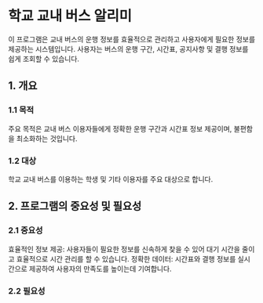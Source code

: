 # 학교 교내 버스 알리미
이 프로그램은 교내 버스의 운행 정보를 효율적으로 관리하고 사용자에게 필요한 정보를 제공하는 시스템입니다. 사용자는 버스의 운행 구간, 시간표, 공지사항 및 결행 정보를 쉽게 조회할 수 있습니다.

## 1. 개요
### 1.1 목적
주요 목적은 교내 버스 이용자들에게 정확한 운행 구간과 시간표 정보 제공이며, 불편함을 최소화하는 것입니다.
### 1.2 대상
학교 교내 버스를 이용하는 학생 및 기타 이용자를 주요 대상으로 합니다.

## 2. 프로그램의 중요성 및 필요성
### 2.1 중요성
효율적인 정보 제공: 사용자들이 필요한 정보를 신속하게 찾을 수 있어 대기 시간을 줄이고 효율적으로 시간 관리를 할 수 있습니다.
정확한 데이터: 시간표와 결행 정보를 실시간으로 제공하여 사용자의 만족도를 높이는데 기여합니다.
### 2.2 필요성
